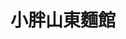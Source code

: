 ---
title: "小胖山東麵館"
description: "小胖山東麵館"
layout: shop
keywords:
  - 美食競賽
  - 台灣美食
  - 美食精選
datePublished: "2025-06-30"
dateModified: "2025-07-03"
city: "高雄市"
district: "林園區"
address: "832高雄市林園區福興街165號"
phone: "076417870"
geo: "22.506525164462335, 120.39394452104004"
google_map: "https://maps.app.goo.gl/q1xDx8rJ5cL4LCbh9"
footinder: "https://footinder.com.tw/%E9%AB%98%E9%9B%84%E5%B8%82%E6%9E%97%E5%9C%92%E5%8D%80/52751/"
official: "https://www.facebook.com/p/%E5%B1%B1%E6%9D%B1%E9%BA%B5%E9%A4%A8%E6%9E%97%E5%9C%92%E5%B0%8F%E8%83%96-100054458829815/"
award:
  - name: "台北國際牛肉麵節"
    year: "2024"
    entries:
      - group: "鮮食組"
        cooking_style: "紅燒"
        rank: "銅牌"

---